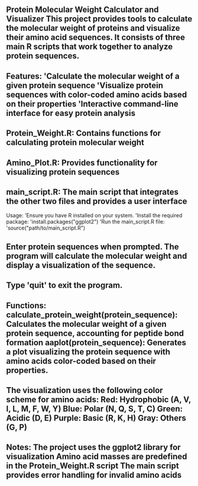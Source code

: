 Protein Molecular Weight Calculator and Visualizer
This project provides tools to calculate the molecular weight of proteins and visualize their amino acid sequences. It consists of three main R scripts that work together to analyze protein sequences.
-
Features:
'Calculate the molecular weight of a given protein sequence
'Visualize protein sequences with color-coded amino acids based on their properties
'Interactive command-line interface for easy protein analysis
-
Protein_Weight.R: Contains functions for calculating protein molecular weight
-
Amino_Plot.R: Provides functionality for visualizing protein sequences
-
main_script.R: The main script that integrates the other two files and provides a user interface
-
Usage:
'Ensure you have R installed on your system.
'Install the required package:
'install.packages("ggplot2")
'Run the main_script.R file:
'source("path/to/main_script.R")

Enter protein sequences when prompted. The program will calculate the molecular weight and display a visualization of the sequence.
-
Type 'quit' to exit the program.
-
Functions:
calculate_protein_weight(protein_sequence):
Calculates the molecular weight of a given protein sequence, accounting for peptide bond formation
aaplot(protein_sequence):
Generates a plot visualizing the protein sequence with amino acids color-coded based on their properties.
-
The visualization uses the following color scheme for amino acids:
Red: Hydrophobic (A, V, I, L, M, F, W, Y)
Blue: Polar (N, Q, S, T, C)
Green: Acidic (D, E)
Purple: Basic (R, K, H)
Gray: Others (G, P)
-
Notes:
The project uses the ggplot2 library for visualization
Amino acid masses are predefined in the Protein_Weight.R script
The main script provides error handling for invalid amino acids
-
